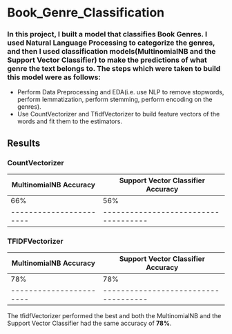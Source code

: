 # Book_Genre_Classification
### In this project, I built a model that classifies Book Genres. I used Natural Language Processing to categorize the genres, and then I used classification models(MultinomialNB and the Support Vector Classifier) to make the predictions of what genre the text belongs to. The steps which were taken to build this model were as follows:
- Perform Data Preprocessing and EDA(i.e. use NLP to remove stopwords, perform lemmatization, perform stemming, perform encoding on the genres).
- Use CountVectorizer and TfidfVectorizer to build feature vectors of the words and fit them to the estimators. 

## Results
### CountVectorizer

MultinomialNB Accuracy | Support Vector Classifier Accuracy 
-----------------------|------------------------------------
66%                    | 56%                               
-----------------------|------------------------------------

### TFIDFVectorizer

MultinomialNB Accuracy | Support Vector Classifier Accuracy 
-----------------------|------------------------------------
78%                    | 78%                                
-----------------------|------------------------------------

The tfidfVectorizer performed the best and both the MultinomialNB and the Support Vector Classifier had the same accuracy of **78%**.
